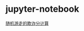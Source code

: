 # jupyter-notebook
 
[随机游走的欺诈分计算](https://github.com/HaoREN211/Jupyter-Notebook/blob/master/%E9%9A%8F%E6%9C%BA%E6%B8%B8%E8%B5%B0/%E9%9A%8F%E6%9C%BA%E6%B8%B8%E8%B5%B0%E7%9A%84%E6%AC%BA%E8%AF%88%E5%88%86%E8%AE%A1%E7%AE%97.ipynb)